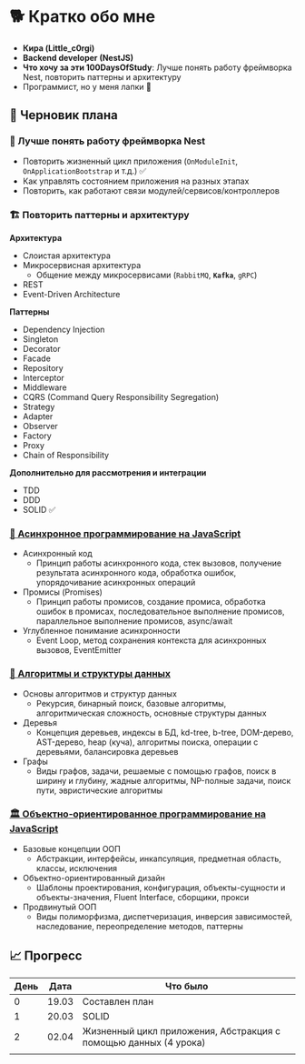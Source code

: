 # 🐕 Кратко обо мне

- **Кира (Little_c0rgi)**
- **Backend developer (NestJS)**
- **Что хочу за эти 100DaysOfStudy**: Лучше понять работу фреймворка Nest, повторить паттерны и архитектуру
- Программист, но у меня лапки 🐾

## 📝 Черновик плана

### 🧠 Лучше понять работу фреймворка Nest

- Повторить жизненный цикл приложения (`OnModuleInit`, `OnApplicationBootstrap` и т.д.) ✅
- Как управлять состоянием приложения на разных этапах
- Повторить, как работают связи модулей/сервисов/контроллеров

### 🏗️ Повторить паттерны и архитектуру

**Архитектура**

- Слоистая архитектура
- Микросервисная архитектура
  - Общение между микросервисами (`RabbitMQ`, **`Kafka`**, `gRPC`)
- REST
- Event-Driven Architecture

**Паттерны**

- Dependency Injection
- Singleton
- Decorator
- Facade
- Repository
- Interceptor
- Middleware
- CQRS (Command Query Responsibility Segregation)
- Strategy
- Adapter
- Observer
- Factory
- Proxy
- Chain of Responsibility

**Дополнительно для рассмотрения и интеграции**

- TDD
- DDD
- SOLID ✅

### [🚀 Асинхронное программирование на JavaScript](https://ru.hexlet.io/programs/js-async)

- Асинхронный код
  - Принцип работы асинхронного кода, стек вызовов, получение результата асинхронного кода, обработка ошибок, упорядочивание асинхронных операций
- Промисы (Promises)
  - Принцип работы промисов, создание промиса, обработка ошибок в промисах, последовательное выполнение промисов, параллельное выполнение промисов, async/await
- Углубленное понимание асинхронности
  - Event Loop, метод сохранения контекста для асинхронных вызовов, EventEmitter

### [🔢 Алгоритмы и структуры данных](https://ru.hexlet.io/programs/algorithms)

- Основы алгоритмов и структур данных
  - Рекурсия, бинарный поиск, базовые алгоритмы, алгоритмическая сложность, основные структуры данных
- Деревья
  - Концепция деревьев, индексы в БД, kd-tree, b-tree, DOM-дерево, AST-дерево, heap (куча), алгоритмы поиска, операции с деревьями, балансировка деревьев
- Графы
  - Виды графов, задачи, решаемые с помощью графов, поиск в ширину и глубину, жадные алгоритмы, NP-полные задачи, поиск пути, эвристические алгоритмы

### [🏛️ Объектно-ориентированное программирование на JavaScript](https://ru.hexlet.io/programs/js-oop)

- Базовые концепции ООП
  - Абстракции, интерфейсы, инкапсуляция, предметная область, классы, исключения
- Объектно-ориентированный дизайн
  - Шаблоны проектирования, конфигурация, объекты-сущности и объекты-значения, Fluent Interface, сборщики, прокси
- Продвинутый ООП
  - Виды полиморфизма, диспетчеризация, инверсия зависимостей, наследование, переопределение методов, паттерны

## 📈 Прогресс

| День | Дата  | Что было                                                         |
| ---- | ----- | ---------------------------------------------------------------- |
| 0    | 19.03 | Составлен план                                                   |
| 1    | 20.03 | SOLID                                                            |
| 2    | 02.04 | Жизненный цикл приложения, Абстракция с помощью данных (4 урока) |
|      |
